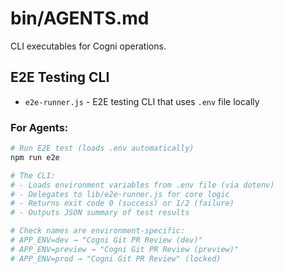 # bin/AGENTS.md

CLI executables for Cogni operations.

## E2E Testing CLI
- `e2e-runner.js` - E2E testing CLI that uses `.env` file locally

### For Agents:
```bash
# Run E2E test (loads .env automatically)
npm run e2e

# The CLI:
# - Loads environment variables from .env file (via dotenv)
# - Delegates to lib/e2e-runner.js for core logic
# - Returns exit code 0 (success) or 1/2 (failure)
# - Outputs JSON summary of test results

# Check names are environment-specific:
# APP_ENV=dev → "Cogni Git PR Review (dev)"
# APP_ENV=preview → "Cogni Git PR Review (preview)"  
# APP_ENV=prod → "Cogni Git PR Review" (locked)
```